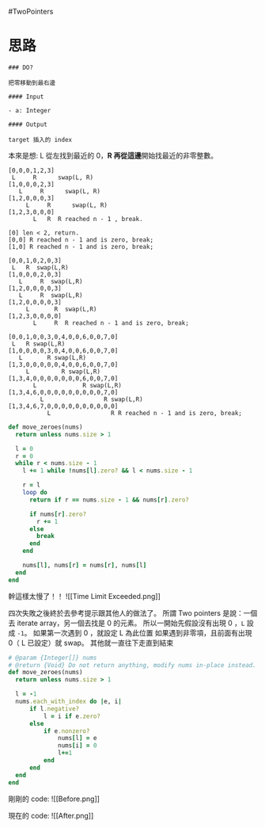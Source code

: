 #TwoPointers

# 思路

```ad-note
### DO?

把零移動到最右邊

#### Input

- a: Integer

#### Output

target 插入的 index
```

本來是想: L 從左找到最近的 0，**R 再從這邊**開始找最近的非零整數。

```plaintext
[0,0,0,1,2,3]
 L     R      swap(L, R)
[1,0,0,0,2,3]
   L     R      swap(L, R)
[1,2,0,0,0,3]
     L     R      swap(L, R)
[1,2,3,0,0,0]
       L   R  R reached n - 1 , break.

[0] len < 2, return.
[0,0] R reached n - 1 and is zero, break;
[1,0] R reached n - 1 and is zero, break;

[0,0,1,0,2,0,3]
 L   R  swap(L,R)
[1,0,0,0,2,0,3]
   L     R  swap(L,R)
[1,2,0,0,0,0,3]
   L     R  swap(L,R)
[1,2,0,0,0,0,3]
     L       R  swap(L,R)
[1,2,3,0,0,0,0]
       L     R  R reached n - 1 and is zero, break;

[0,0,1,0,0,3,0,4,0,0,6,0,0,7,0]
 L   R swap(L,R)
[1,0,0,0,0,3,0,4,0,0,6,0,0,7,0]
   L       R swap(L,R)
[1,3,0,0,0,0,0,4,0,0,6,0,0,7,0]
     L         R swap(L,R)
[1,3,4,0,0,0,0,0,0,0,6,0,0,7,0]
       L             R swap(L,R)
[1,3,4,6,0,0,0,0,0,0,0,0,0,7,0]
         L                 R swap(L,R)
[1,3,4,6,7,0,0,0,0,0,0,0,0,0,0]
           L                 R R reached n - 1 and is zero, break;
```

```ruby
def move_zeroes(nums)
  return unless nums.size > 1

  l = 0
  r = 0
  while r < nums.size - 1
    l += 1 while !nums[l].zero? && l < nums.size - 1

    r = l
    loop do
      return if r == nums.size - 1 && nums[r].zero?

      if nums[r].zero?
        r += 1
      else
        break
      end
    end

    nums[l], nums[r] = nums[r], nums[l]
  end
end
```

幹這樣太慢了！！
![[Time Limit Exceeded.png]]

四次失敗之後終於去參考提示跟其他人的做法了。
所謂 Two pointers 是說：一個去 iterate array，另一個去找是 0 的元素。
所以一開始先假設沒有出現 0 ，`L` 設成 `-1`。
如果第一次遇到 0 ，就設定 L 為此位置
如果遇到非零項，且前面有出現 0（ L 已設定）就 swap。
其他就一直往下走直到結束

```ruby
# @param {Integer[]} nums
# @return {Void} Do not return anything, modify nums in-place instead.
def move_zeroes(nums)
  return unless nums.size > 1

  l = -1
  nums.each_with_index do |e, i|
      if l.negative?
          l = i if e.zero?
      else
          if e.nonzero?
              nums[l] = e
              nums[i] = 0
              l+=1
          end
      end
  end
end

```

剛剛的 code:
![[Before.png]]

現在的 code:
![[After.png]]
